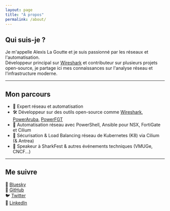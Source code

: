 ```yaml
---
layout: page
title: "À propos"
permalink: /about/
---
```


## Qui suis-je ?

Je m'appelle Alexis La Goutte et je suis passionné par les réseaux et l'automatisation.  
Développeur principal sur [Wireshark](https://www.wireshark.org/) et contributeur sur plusieurs projets open-source,
je partage ici mes connaissances sur l'analyse réseau et l'infrastructure moderne.

---

## Mon parcours

- 🔬 Expert réseau et automatisation  
- 🛠 Développeur sur des outils open-source comme [Wireshark](https://www.wireshark.org), [PowerAruba](https://github.com/PowerAruba), [PowerFGT](https://github.com/FortiPower/PowerFGT)  
- 🚀 Automatisation réseau avec PowerShell, Ansible pour NSX, FortiGate et Cilium  
- 🐝 Sécurisation & Load Balancing réseau de Kubernetes (K8) via Cilium (& Antrea)  
- 🎤 Speakeur à SharkFest & autres événements techniques (VMUGe, CNCF...)  

---

## Me suivre  

🦋 [Bluesky](https://bsky.app/profile/alagoutte.bsky.social)  
📌 [GitHub](https://github.com/alagoutte)  
🐦 [Twitter](https://twitter.com/alagoutte)  
💼 [LinkedIn](https://linkedin.com/in/alexis-lagoutte)  
